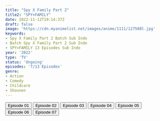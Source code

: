 ```yaml
---
title: "Spy X Family Part 2"
title2: "SPY×FAMILY"
date: 2022-11-12T19:14:37Z
draft: false
image: 'https://cdn.myanimelist.net/images/anime/1111/127508l.jpg'
keywords:
- Spy X Family Part 2 Batch Sub Indo
- Batch Spy X Family Part 2 Sub Indo
- SPY×FAMILY 13 Episodes Sub Indo
year: '2022'
type: 'TV'
status: 'Ongoing'
episodes: '7/13 Episodes'
genre:
- Action
- Comedy
- Childcare
- Shounen
---
```


<div class="d-g gg-5 gtc-r ai-c">
<button onclick="window.open('?arc=3CLJpIuI2i_20221002/1/MP4/Kuramanime-SPYFAM_P2-01-480p-Doro','_blank')">Episode 01</button>
<button onclick="window.open('?arc=DiWbEG6Bxt_20221009/2/MP4/Kuramanime-SPYFAM_P2-02-480p-Doro','_blank')">Episode 02</button>
<button onclick="window.open('?arc=SgGlSoWjVx_20221016/3/MP4/Kuramanime-SPYFAM_P2-03-480p-Doro','_blank')">Episode 03</button>
<button onclick="window.open('?arc=hxGkfxwPGB_20221023/4/MP4/Kuramanime-SPYFAM_P2-04-480p-Doro','_blank')">Episode 04</button>
<button onclick="window.open('?arc=kusagiri.asia-spyx-fmly-17-480p/Kusagiri.asia_SpyxFmly--17_480p','_blank')">Episode 05</button>
<button onclick="window.open('?arc=20221105_Kusagiri-asia-SpyxFmly-18-480p-mp4/Kusagiri.asia_SpyxFmly--18_480p','_blank')">Episode 06</button>
<button onclick="window.open('?arc=20221112_Kusagiri-asia-SpyxFmly-19-480p-mp4/Kusagiri.asia_SpyxFmly--19_480p','_blank')">Episode 07</button>
</div>